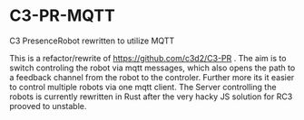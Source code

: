 # C3-PR-MQTT
C3 PresenceRobot rewritten to utilize MQTT

This is a refactor/rewrite of https://github.com/c3d2/C3-PR .
The aim is to switch controling the robot via mqtt messages, which also opens the path to a feedback channel from the robot to the controler.
Further more its it easier to control multiple robots via one mqtt client. The Server controlling the robots is currently rewritten in Rust after the very hacky JS solution for RC3 prooved to unstable.
